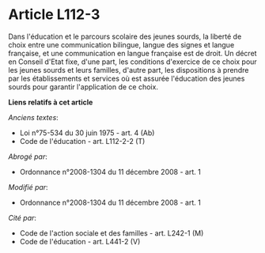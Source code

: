 # Article L112-3

Dans l'éducation et le parcours scolaire des jeunes sourds, la liberté de choix entre une communication bilingue, langue des
signes et langue française, et une communication en langue française est de droit. Un décret en Conseil d'Etat fixe, d'une
part, les conditions d'exercice de ce choix pour les jeunes sourds et leurs familles, d'autre part, les dispositions à
prendre par les établissements et services où est assurée l'éducation des jeunes sourds pour garantir l'application de ce
choix.

**Liens relatifs à cet article**

_Anciens textes_:

  - Loi n°75-534 du 30 juin 1975 - art. 4 (Ab)
  - Code de l'éducation - art. L112-2-2 (T)

_Abrogé par_:

  - Ordonnance n°2008-1304 du 11 décembre 2008 - art. 1

_Modifié par_:

  - Ordonnance n°2008-1304 du 11 décembre 2008 - art. 1

_Cité par_:

  - Code de l'action sociale et des familles - art. L242-1 (M)
  - Code de l'éducation - art. L441-2 (V)
